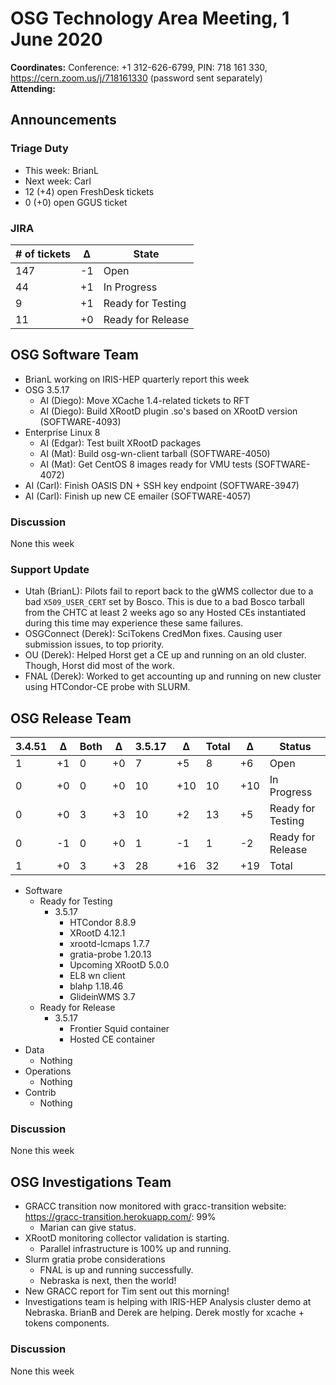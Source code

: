 # OSG Technology Area Meeting,  1 June 2020

**Coordinates:** Conference: +1 312-626-6799, PIN: 718 161 330, <https://cern.zoom.us/j/718161330> (password sent separately)  
**Attending:**   


## Announcements


### Triage Duty

-   This week: BrianL
-   Next week: Carl
-   12 (+4) open FreshDesk tickets
-   0 (+0) open GGUS ticket


### JIRA

| # of tickets | &Delta; | State             |
|------------ |------- |----------------- |
| 147          | -1      | Open              |
| 44           | +1      | In Progress       |
| 9            | +1      | Ready for Testing |
| 11           | +0      | Ready for Release |


## OSG Software Team

-   BrianL working on IRIS-HEP quarterly report this week
-   OSG 3.5.17  
    -   AI (Diego): Move XCache 1.4-related tickets to RFT
    -   AI (Diego): Build XRootD plugin .so's based on XRootD version (SOFTWARE-4093)
-   Enterprise Linux 8  
    -   AI (Edgar): Test built XRootD packages
    -   AI (Mat): Build osg-wn-client tarball (SOFTWARE-4050)
    -   AI (Mat): Get CentOS 8 images ready for VMU tests (SOFTWARE-4072)
-   AI (Carl): Finish OASIS DN + SSH key endpoint (SOFTWARE-3947)
-   AI (Carl): Finish up new CE emailer (SOFTWARE-4057)


### Discussion

None this week  


### Support Update

-   Utah (BrianL): Pilots fail to report back to the gWMS collector due to a bad `X509_USER_CERT` set by Bosco. This is due to a bad Bosco tarball from the CHTC at least 2 weeks ago so any Hosted CEs instantiated during this time may experience these same failures.
-   OSGConnect (Derek): SciTokens CredMon fixes.  Causing user submission issues, to top priority.
-   OU (Derek): Helped Horst get a CE up and running on an old cluster.  Though, Horst did most of the work.
-   FNAL (Derek): Worked to get accounting up and running on new cluster using HTCondor-CE probe with SLURM.


## OSG Release Team

| 3.4.51 | &Delta; | Both | &Delta; | 3.5.17 | &Delta; | Total | &Delta; | Status            |
| ------ | ------- | ---- | ------- | ------ | ------- | ----- | ------- | ----------------- |
| 1      | +1      | 0    | +0      | 7      | +5      | 8     | +6      | Open              |
| 0      | +0      | 0    | +0      | 10     | +10     | 10    | +10     | In Progress       |
| 0      | +0      | 3    | +3      | 10     | +2      | 13    | +5      | Ready for Testing |
| 0      | -1      | 0    | +0      | 1      | -1      | 1     | -2      | Ready for Release |
| 1      | +0      | 3    | +3      | 28     | +16     | 32    | +19     | Total             |

-   Software  
    -   Ready for Testing  
        -   3.5.17  
            -   HTCondor 8.8.9
            -   XRootD 4.12.1
            -   xrootd-lcmaps 1.7.7
            -   gratia-probe 1.20.13
            -   Upcoming XRootD 5.0.0
            -   EL8 wn client
            -   blahp 1.18.46
            -   GlideinWMS 3.7
    -   Ready for Release  
        -   3.5.17  
            -   Frontier Squid container
            -   Hosted CE container
-   Data  
    -   Nothing
-   Operations  
    -   Nothing
-   Contrib  
    -   Nothing


### Discussion

None this week  


## OSG Investigations Team

-   GRACC transition now monitored with gracc-transition website: <https://gracc-transition.herokuapp.com/>: 99%  
    -   Marian can give status.
-   XRootD monitoring collector validation is starting.  
    -   Parallel infrastructure is 100% up and running.
-   Slurm gratia probe considerations  
    -   FNAL is up and running successfully.
    -   Nebraska is next, then the world!
-   New GRACC report for Tim sent out this morning!
-   Investigations team is helping with IRIS-HEP Analysis cluster demo at Nebraska.  BrianB and Derek are helping.  Derek mostly for xcache + tokens components.

### Discussion

None this week
